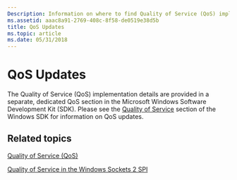 ```yaml
---
Description: Information on where to find Quality of Service (QoS) implementation details.
ms.assetid: aaac8a91-2769-408c-8f58-de0519e38d5b
title: QoS Updates
ms.topic: article
ms.date: 05/31/2018
---
```


# QoS Updates

The Quality of Service (QoS) implementation details are provided in a separate, dedicated QoS section in the Microsoft Windows Software Development Kit (SDK). Please see the [Quality of Service](/previous-versions/windows/desktop/qos/qos-start-page) section of the Windows SDK for information on QoS updates.

## Related topics

<dl> <dt>

[Quality of Service (QoS)](/previous-versions/windows/desktop/qos/qos-start-page)
</dt> <dt>

[Quality of Service in the Windows Sockets 2 SPI](quality-of-service-in-the-windows-sockets-2-spi-2.md)
</dt> </dl>

 

 